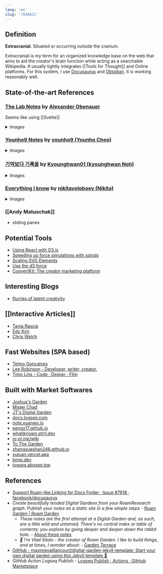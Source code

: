 ```yaml
---
lang: 'en'
slug: '/93AA11'
---
```


## Definition

**Extracranial**. Situated or occurring outside the cranium.

Extracranial is my term for an organized knowledge base on the web that aims to aid the creator's brain function while acting as a searchable Wikipedia. It usually tightly integrates [[Tools for Thought]] and Online platforms. For this system, I use [Docusaurus](https://docusaurus.io/) and [Obsidian](https://obsidian.md/). It is working reasonably well.

## State-of-the-art References

### [The Lab Notes](https://alexanderobenauer.com/labnotes/000/) by [Alexander Obenauer](https://twitter.com/alexobenauer)

Seems like using [[Svelte]]

<details>
<summary>Images</summary>

![[53CB8D.png]]
![[1C6716.png]]
![[3C4B24.png]]
![[6A5DEA.png]]
![[5D9FD8.png]]

</details>

### [Younho9 Notes](https://notes.younho9.com/) by [younho9 (Younho Choo)](https://github.com/younho9)

<details>
<summary>Images</summary>

![[030D1A.png]]
![[1541BC.png]]

</details>

### [기억보다 기록을](https://kyounghwan01.github.io) by [Kyounghwan01 (kyounghwan Noh)](https://github.com/Kyounghwan01)

<details>
<summary>Images</summary>

![[EC5497.png]]

</details>

### [Everything I know](https://wiki.nikiv.dev/) by [nikitavoloboev (Nikita)](https://github.com/nikitavoloboev)

<details>
<summary>Images</summary>

![[DA4882.png]]

</details>

### [[Andy Matuschak]]

- sliding panes

## Potential Tools

- [Using React with D3.js](https://wattenberger.com/blog/react-and-d3)
- [Speeding up force simulations with spirals](https://wattenberger.com/blog/spirals)
- [Scaling SVG Elements](https://wattenberger.com/guide/scaling-svg)
- [Use the d3 force](https://wattenberger.com/blog/d3-force)
- [ConvertKit: The creator marketing platform](https://convertkit.com/)

## Interesting Blogs

- [flurries of latent creativity](https://blog.singleton.io/)

## [[Interactive Articles]]

- [Tania Rascia](https://www.taniarascia.com/)
- [Edy Kim](https://edykim.com/)
- [Chris Welch](https://chriswelch.co/)

## Fast Websites (SPA based)

- [Telmo Goncalves](https://telmo.is/)
- [Lee Robinson - Developer, writer, creator.](https://leerob.io/)
- [Timo Lins - Code · Design · Film](https://timo.sh/)

## Built with Market Softwares

- [Joshua's Garden](https://joschuasgarden.com/50+Slipbox/Welcome!)
- [Mister Chad](https://mister-chad.com/welcome)
- [JT's Digital Garden](https://notes.gnotract.com/00+%F0%9F%A4%AF+Meta/%F0%9F%93%8C+Landing+Page)
- [docs.logseq.com](https://docs.logseq.com/)
- [note.xuanwo.io](https://note.xuanwo.io/)
- [pengx17.github.io](https://pengx17.github.io/knowledge-garden)
- [whatiknown.strrl.dev](https://whatiknown.strrl.dev/)
- [io-oi.me/wiki](https://io-oi.me/wiki)
- [To The Garden](https://tothegarden.vercel.app/page/%E8%8A%B1%E5%9B%AD%E6%BC%AB%E6%AD%A5%20to%20the%20Garden)
- [zhangxueshan246.github.io](https://zhangxueshan246.github.io/#/)
- [xutuan.vercel.app](https://xutuan.vercel.app/#/page/logseq%E4%BD%BF%E7%94%A8%E7%BB%8F%E9%AA%8C%E5%88%86%E4%BA%AB)
- [bmpi.dev](https://www.bmpi.dev/)
- [logseq.abosen.top](https://logseq.abosen.top/#/page/README)

## References

- [Support Roam-like Linking for Docs Folder · Issue #7618 · facebook/docusaurus](https://github.com/facebook/docusaurus/issues/7618)
- _Create beautifully tended Digital Gardens from your RoamResearch graph. Publish your notes as a static site in a few simple steps_ - [Roam Garden | Roam Garden](https://roam.garden/)
  - _These notes are the first attempt at a Digital Garden and, as such, are a little wild and untamed. There's no central index or table of contents; you explore by going deeper and deeper down the rabbit hole._ - [About these notes](https://matt.roam.garden/)
  - _👋 I'm Vlad Sitalo - the creator of Roam Garden. I like to build things, and at times, I wonder about:_ - [Garden Terrace](https://vlad.roam.garden/)
- [GitHub - maximevaillancourt/digital-garden-jekyll-template: Start your own digital garden using this Jekyll template 🌱](https://github.com/maximevaillancourt/digital-garden-jekyll-template)
- _GitHub Action Logseq Publish_ - [Logseq Publish · Actions · GitHub Marketplace](https://github.com/marketplace/actions/logseq-publish)
